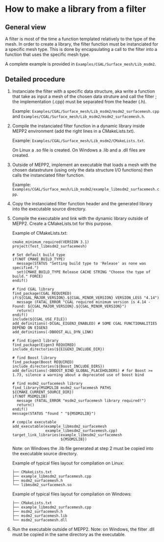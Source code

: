 
# How to make a library from a filter

## General view

A filter is most of the time a function templated relatively to the type of the
mesh. In order to create a library, the filter function must be instanciated
for a specific mesh type. This is done by encapsulating a call to the filter
into a function that uses the specific mesh type.

A complete example is provided in `Examples/CGAL/Surface_mesh/Lib_msdm2`.

## Detailed procedure

1. Instanciate the filter with a specific data structure, aka write a 
   function that take as input a mesh of the chosen data struture and call
   the filter ; the implementation (.cpp) must be separated from the
   header (.h).

   Example: `Examples/CGAL/Surface_mesh/Lib_msdm2/msdm2_surfacemesh.cpp` and
            `Examples/CGAL/Surface_mesh/Lib_msdm2/msdm2_surfacemesh.h`.

2. Compile the instanciated filter function in a dynamic library inside
   MEPP2 environment (add the right lines in a CMakeLists.txt).

   Example: `Examples/CGAL/Surface_mesh/Lib_msdm2/CMakeLists.txt`.

   On Linux a .so file is created.
   On Windows a .lib and a .dll files are created. 

3. Outside of MEPP2, implement an executable that loads a mesh with the chosen
   datastruture (using only the data structure I/O functions) then calls the
   instanciated filter function.

   Example: `Examples/CGAL/Surface_mesh/Lib_msdm2/example_libmsdm2_surfacemesh.cpp`.

4. Copy the instanciated filter function header and the generated library into
   the executable source directory.

5. Compile the executable and link with the dynamic library outside of MEPP2.
   Create a CMakeLists.txt for this purpose.

   Example of CMakeLists.txt:
     ```
     cmake_minimum_required(VERSION 3.1)
     project(Test_libmsdm2_surfacemesh)

     # Set default build type
     if(NOT CMAKE_BUILD_TYPE)
       message(STATUS "Setting build type to 'Release' as none was specified.")
       set(CMAKE_BUILD_TYPE Release CACHE STRING "Choose the type of build." FORCE)
     endif()

     # find CGAL library
     find_package(CGAL REQUIRED)
     if(${CGAL_MAJOR_VERSION}.${CGAL_MINOR_VERSION} VERSION_LESS "4.14")
       message (FATAL_ERROR "CGAL required minimum version is 4.14 - Found: ${CGAL_MAJOR_VERSION}.${CGAL_MINOR_VERSION}")
       return()
     endif()
     include(${CGAL_USE_FILE})
     add_definitions(-DCGAL_EIGEN3_ENABLED) # SOME CGAL FUNCTIONALITIES DEPEND ON EIGEN3
     add_definitions(-DBOOST_ALL_DYN_LINK)

     # find Eigen3 library
     find_package(Eigen3 REQUIRED)
     include_directories(${EIGEN3_INCLUDE_DIR})

     # find Boost library
     find_package(Boost REQUIRED)
     include_directories(${Boost_INCLUDE_DIRS})
     add_definitions(-DBOOST_BIND_GLOBAL_PLACEHOLDERS) # for Boost >= 1.73, silence a warning about a deprecated use of boost bind

     # find msdm2_surfacemesh library
     find_library(MSDM2LIB msdm2_surfacemesh PATHS ${CMAKE_CURRENT_SOURCE_DIR})
     if(NOT MSDM2LIB)
       message (FATAL_ERROR "msdm2_surfacemesh library required!")
       return()
     endif()
     message(STATUS "found " "${MSDM2LIB}")

     # compile executable
     add_executable(example_libmsdm2_surfacemesh
                    example_libmsdm2_surfacemesh.cpp)
     target_link_libraries(example_libmsdm2_surfacemesh
                           ${MSDM2LIB})
     ```

   Note: on Windows the .lib file generated at step 2 must be copied into the
         executable source directory.

   Example of typical files layout for compilation on Linux:
     ```
     ├── CMakeLists.txt
     ├── example_libmsdm2_surfacemesh.cpp
     ├── msdm2_surfacemesh.h
     └── libmsdm2_surfacemesh.so
     ```

   Example of typical files layout for compilation on Windows:
     ```
     ├── CMakeLists.txt
     ├── example_libmsdm2_surfacemesh.cpp
     ├── msdm2_surfacemesh.h
     ├── msdm2_surfacemesh.lib
     └── msdm2_surfacemesh.dll
     ```

6. Run the executable outside of MEPP2.
   Note: on Windows, the filter .dll must be copied in the same directory as
         the executable.


